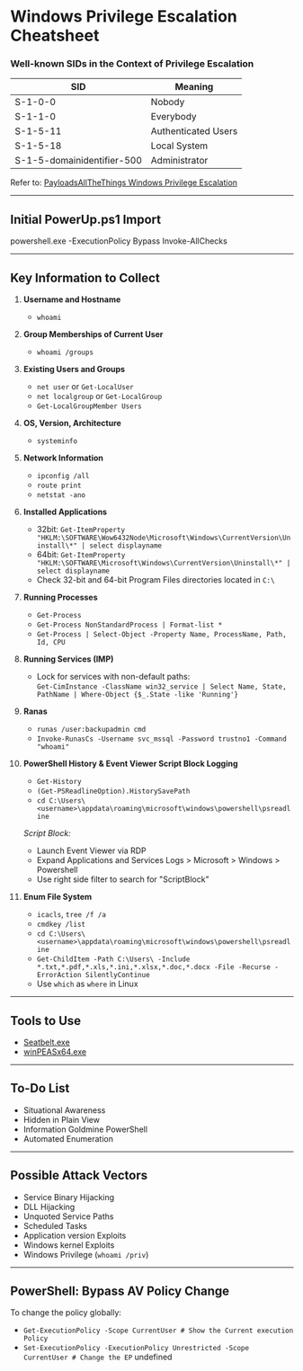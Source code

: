 # Windows Privilege Escalation Cheatsheet

### Well-known SIDs in the Context of Privilege Escalation

| SID                       | Meaning                |
|---------------------------|------------------------|
| S-1-0-0                   | Nobody                 |
| S-1-1-0                   | Everybody              |
| S-1-5-11                  | Authenticated Users    |
| S-1-5-18                  | Local System           |
| S-1-5-domainidentifier-500 | Administrator         |

Refer to: [PayloadsAllTheThings Windows Privilege Escalation](https://github.com/swisskyrepo/PayloadsAllTheThings/blob/master/Methodology%20and%20Resources/Windows%20-%20Privilege%20Escalation.md)

---

## Initial PowerUp.ps1 Import

powershell.exe -ExecutionPolicy Bypass
Invoke-AllChecks


---

## Key Information to Collect

1. **Username and Hostname**
   - `whoami`

2. **Group Memberships of Current User**
   - `whoami /groups`

3. **Existing Users and Groups**
   - `net user` or `Get-LocalUser`
   - `net localgroup` or `Get-LocalGroup`
   - `Get-LocalGroupMember Users`

4. **OS, Version, Architecture**
   - `systeminfo`

5. **Network Information**
   - `ipconfig /all`
   - `route print`
   - `netstat -ano`

6. **Installed Applications**
   - 32bit: `Get-ItemProperty "HKLM:\SOFTWARE\Wow6432Node\Microsoft\Windows\CurrentVersion\Uninstall\*" | select displayname`
   - 64bit: `Get-ItemProperty "HKLM:\SOFTWARE\Microsoft\Windows\CurrentVersion\Uninstall\*" | select displayname`
   - Check 32-bit and 64-bit Program Files directories located in `C:\`

7. **Running Processes**
   - `Get-Process`
   - `Get-Process NonStandardProcess | Format-list *`
   - `Get-Process | Select-Object -Property Name, ProcessName, Path, Id, CPU`

8. **Running Services (IMP)**
   - Lock for services with non-default paths:  
     `Get-CimInstance -ClassName win32_service | Select Name, State, PathName | Where-Object {$_.State -like 'Running'}`

9. **Ranas**
   - `runas /user:backupadmin cmd`
   - `Invoke-RunasCs -Username svc_mssql -Password trustno1 -Command "whoami"`

10. **PowerShell History & Event Viewer Script Block Logging**
    - `Get-History`
    - `(Get-PSReadlineOption).HistorySavePath`
    - `cd C:\Users\<username>\appdata\roaming\microsoft\windows\powershell\psreadline`

    *Script Block:*
    - Launch Event Viewer via RDP
    - Expand Applications and Services Logs > Microsoft > Windows > Powershell  
    - Use right side filter to search for "ScriptBlock"

11. **Enum File System**
    - `icacls`, `tree /f /a`
    - `cmdkey /list`
    - `cd C:\Users\<username>\appdata\roaming\microsoft\windows\powershell\psreadline`
    - `Get-ChildItem -Path C:\Users\ -Include *.txt,*.pdf,*.xls,*.ini,*.xlsx,*.doc,*.docx -File -Recurse -ErrorAction SilentlyContinue`
    - Use `which` as `where` in Linux

---

## Tools to Use

- [Seatbelt.exe](https://github.com/r3motecontrol/Ghostpack-CompiledBinaries/blob/master/Seatbelt.exe)
- [winPEASx64.exe](https://github.com/carlospolop/PEASS-ng/releases/download/20230101/winPEASx64.exe)

---

## To-Do List

- Situational Awareness
- Hidden in Plain View
- Information Goldmine PowerShell
- Automated Enumeration

---

## Possible Attack Vectors

- Service Binary Hijacking
- DLL Hijacking
- Unquoted Service Paths
- Scheduled Tasks
- Application version Exploits
- Windows kernel Exploits
- Windows Privilege (`whoami /priv`)

---

## PowerShell: Bypass AV Policy Change

To change the policy globally:

- `Get-ExecutionPolicy -Scope CurrentUser # Show the Current execution Policy`
- `Set-ExecutionPolicy -ExecutionPolicy Unrestricted -Scope CurrentUser # Change the EP`
undefined
